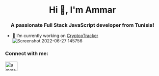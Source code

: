 <h1 align="center">Hi 👋, I'm Ammar</h1>
<h3 align="center">A passionate Full Stack JavaScript developer from Tunisia!</h3>

- 🔭 I’m currently working on [CryptooTracker](https://github.com/ammar0097/CryptooTracker)
![Screenshot 2022-06-27 145756](https://user-images.githubusercontent.com/63926259/175958552-28fe809c-53c0-45a7-8024-a0d5bb57e585.png)


<h3 align="left">Connect with me:</h3>
<p align="left">
<a href="https://linkedin.com/in/ammarferchichi" target="blank"><img align="center" src="https://raw.githubusercontent.com/rahuldkjain/github-profile-readme-generator/master/src/images/icons/Social/linked-in-alt.svg" alt="ammarferchichi" height="30" width="40" /></a>
</p>

